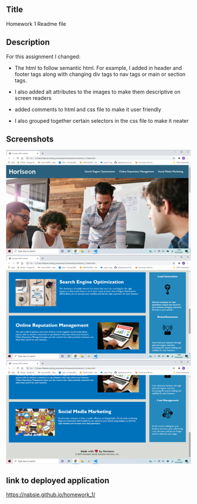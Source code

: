 ## Title
Homework 1 Readme file
## Description
For this assignment I changed:
* The html to follow semantic html. For example, I added in header and footer tags along with changing div tags to nav tags or main or section tags.

* I also added alt attributes to the images to make them descriptive on screen readers

* added comments to html and css file to make it user friendly

* I also grouped together certain selectors in the css file to make it neater


## Screenshots
![screenshot1](./assets/images/Screenshot-1.png)
![screenshot2](./assets/images/Screenshot-2.png)
![screenshot3](./assets/images/Screenshot-3.png)


## link to deployed application
https://nabsie.github.io/homework_1/